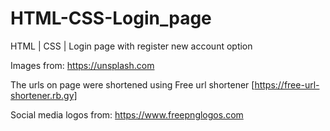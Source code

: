 # HTML-CSS-Login_page
 HTML | CSS | Login page with register new account option


Images from: https://unsplash.com

The urls on page were shortened using Free url shortener [https://free-url-shortener.rb.gy]

Social media logos from: https://www.freepnglogos.com